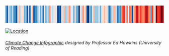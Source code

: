![Warming Stripes for DE](https://github.com/Christovis/christovis/blob/main/EUROPE-Netherlands--1901-2019-BK.png?raw=true)

<p>
  <a href="https://en.wikipedia.org/wiki/Amsterdam">
    <img src="https://img.shields.io/static/v1?label=Location&message=NL&color=2ec352&labelColor=2c3239"
         alt="Location">
  </a>
</p>


###### [*Climate Change Infographic*](https://showyourstripes.info/) designed by Professor Ed Hawkins (University of Reading)
